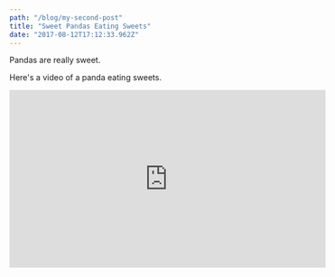 ```yaml
---
path: "/blog/my-second-post"
title: "Sweet Pandas Eating Sweets"
date: "2017-08-12T17:12:33.962Z"
---
```


Pandas are really sweet.

Here's a video of a panda eating sweets.

<iframe width="560" height="315" src="https://www.youtube.com/embed/4n0xNbfJLR8" frameborder="0" allowfullscreen></iframe>
